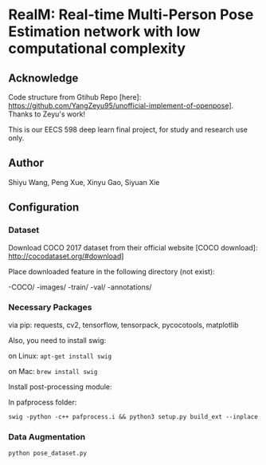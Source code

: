 # RealM: Real-time Multi-Person Pose Estimation network with low computational complexity

## Acknowledge
Code structure from Gtihub Repo [here]: https://github.com/YangZeyu95/unofficial-implement-of-openpose]. Thanks to Zeyu's work!

This is our EECS 598 deep learn final project, for study and research use only. 

## Author
Shiyu Wang, Peng Xue, Xinyu Gao, Siyuan Xie

## Configuration
### Dataset
Download COCO 2017 dataset from their official website [COCO download]: http://cocodataset.org/#download]

Place downloaded feature in the following directory (not exist):

-COCO/
  -images/
    -train/
    -val/
  -annotations/


### Necessary Packages
via pip: requests, cv2, tensorflow, tensorpack, pycocotools, matplotlib

Also, you need to install swig:

on Linux: `apt-get install swig`

on Mac: `brew install swig`

Install post-processing module:

In pafprocess folder: 

`swig -python -c++ pafprocess.i && python3 setup.py build_ext --inplace`

### Data Augmentation
`python pose_dataset.py`
